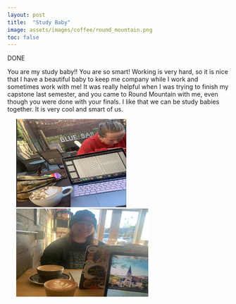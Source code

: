 ```yaml
---
layout: post
title:  "Study Baby"
image: assets/images/coffee/round_mountain.png
toc: false
---
```

DONE

You are my study baby!! You are so smart! Working is very hard, so it is nice that I have a beautiful baby to keep me company while I work and sometimes work with me! It was really helpful when I was trying to finish my capstone last semester, and you came to Round Mountain with me, even though you were done with your finals. I like that we can be study babies together. It is very cool and smart of us.

<div class="row">
 <img src="/assets/images/coffee/blue_sail.png" alt="Alternative Text" width="250" height="200"  hspace="20" vspace="0">

 <img src="/assets/images/coffee/round_mountain.png" alt="Alternative Text" width="300" height="200"  hspace="20" vspace="0">
</div>
